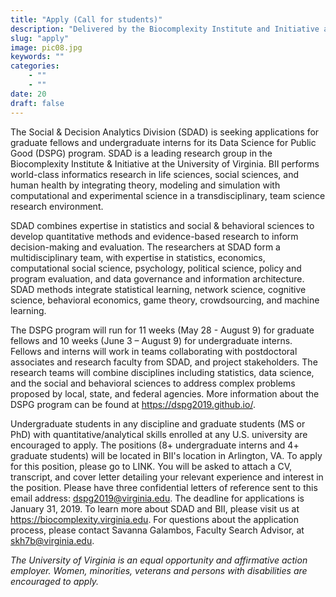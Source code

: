 ```yaml
---
title: "Apply (Call for students)"
description: "Delivered by the Biocomplexity Institute and Initiative at the University of Virginia, SDAD’s Data Science for the Public Good program (DSPG) offers a range of unique opportunities to aspiring scholars and future data science practitioners."
slug: "apply"
image: pic08.jpg
keywords: ""
categories: 
    - ""
    - ""
date: 20
draft: false
---
```


The Social & Decision Analytics Division (SDAD) is seeking applications for graduate fellows and undergraduate interns for its Data Science for Public Good (DSPG) program. SDAD is a leading research group in the Biocomplexity Institute & Initiative at the University of Virginia. BII performs world-class informatics research in life sciences, social sciences, and human health by integrating theory, modeling and simulation with computational and experimental science in a transdisciplinary, team science research environment. 

SDAD combines expertise in statistics and social & behavioral sciences to develop quantitative methods and evidence-based research to inform decision-making and evaluation. The researchers at SDAD form a multidisciplinary team, with expertise in statistics, economics, computational social science, psychology, political science, policy and program evaluation, and data governance and information architecture. SDAD methods integrate statistical learning, network science, cognitive science, behavioral economics, game theory, crowdsourcing, and machine learning.

The DSPG program will run for 11 weeks (May 28 - August 9) for graduate fellows and 10 weeks (June 3 – August 9) for undergraduate interns. Fellows and interns will work in teams collaborating with postdoctoral associates and research faculty from SDAD, and project stakeholders. The research teams will combine disciplines including statistics, data science, and the social and behavioral sciences to address complex problems proposed by local, state, and federal agencies. More information about the DSPG program can be found at https://dspg2019.github.io/.

Undergraduate students in any discipline and graduate students (MS or PhD) with quantitative/analytical skills enrolled at any U.S. university are encouraged to apply. The positions (8+ undergraduate interns and 4+ graduate students) will be located in BII's location in Arlington, VA. 
To apply for this position, please go to LINK. You will be asked to attach a CV, transcript, and cover letter detailing your relevant experience and interest in the position. Please have three confidential letters of reference sent to this email address: dspg2019@virginia.edu. The deadline for applications is January 31, 2019. 
To learn more about SDAD and BII, please visit us at https://biocomplexity.virginia.edu. 
For questions about the application process, please contact Savanna Galambos, Faculty Search Advisor, at skh7b@virginia.edu.


*The University of Virginia is an equal opportunity and affirmative action employer. Women, minorities, veterans and persons with disabilities are encouraged to apply.*
